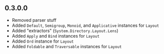 0.3.0.0
----
* Removed parser stuff
* Added `Default`, `Semigroup`, `Monoid`, and `Applicative` instances for `Layout`
* Added "extractors" (`System.Directory.Layout.Lens`)
* Added `Apply` and `Bind` instances for `Layout`
* Added `Ord` instance for `Layout`
* Added `Foldable` and `Traversable` instances for `Layout`
